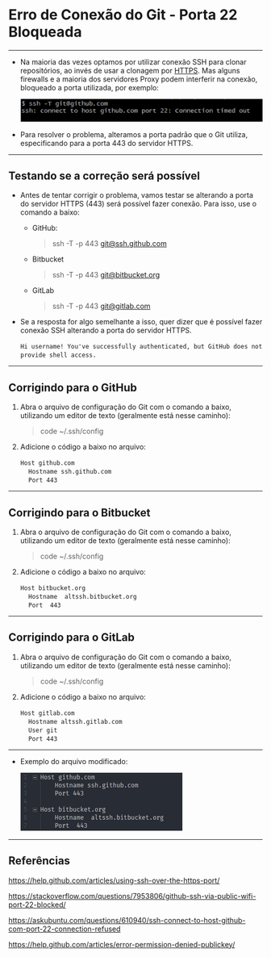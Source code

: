 Erro de Conexão do Git - Porta 22 Bloqueada
===============================================

--------------------

- Na maioria das vezes optamos por utilizar conexão SSH para clonar repositórios, ao invés de usar a clonagem por [HTTPS](https://help.github.com/articles/caching-your-github-password-in-git/). Mas alguns firewalls e a maioria dos servidores Proxy podem interferir na conexão, bloqueado a porta utilizada, por exemplo:

    ![](https://github.com/CristianAmbrosi/tutoriais/blob/master/images/error-port22-git.png)

- Para resolver o problema, alteramos a porta padrão que o Git utiliza, especificando para a porta 443 do servidor HTTPS.

--------------------

## Testando se a correção será possível

- Antes de tentar corrigir o problema, vamos testar se alterando a porta do servidor HTTPS (443) será possível fazer conexão. Para isso, use o comando a baixo:

    - GitHub:

        > ssh -T -p 443 git@ssh.github.com

    - Bitbucket

        > ssh -T -p 443 git@bitbucket.org

    - GitLab

        > ssh -T -p 443 git@gitlab.com

- Se a resposta for algo semelhante a isso, quer dizer que é possível fazer conexão SSH alterando a porta do servidor HTTPS.

    `Hi username! You've successfully authenticated, but GitHub does not provide shell access.`

--------------------

## Corrigindo para o GitHub

1. Abra o arquivo de configuração do Git com o comando a baixo, utilizando um editor de texto (geralmente está nesse caminho):

    > code ~/.ssh/config

2. Adicione o código a baixo no arquivo:

    `Host github.com`</br>
    &nbsp;&nbsp;&nbsp;&nbsp;`Hostname ssh.github.com`</br>
    &nbsp;&nbsp;&nbsp;&nbsp;`Port 443`

--------------------

## Corrigindo para o Bitbucket

1. Abra o arquivo de configuração do Git com o comando a baixo, utilizando um editor de texto (geralmente está nesse caminho):

    > code ~/.ssh/config

2. Adicione o código a baixo no arquivo:

    `Host bitbucket.org`</br>
    &nbsp;&nbsp;&nbsp;&nbsp;`Hostname  altssh.bitbucket.org`</br>
    &nbsp;&nbsp;&nbsp;&nbsp;`Port  443`

--------------------

## Corrigindo para o GitLab

1. Abra o arquivo de configuração do Git com o comando a baixo, utilizando um editor de texto (geralmente está nesse caminho):

    > code ~/.ssh/config

2. Adicione o código a baixo no arquivo:

    `Host gitlab.com`</br>
    &nbsp;&nbsp;&nbsp;&nbsp;`Hostname altssh.gitlab.com`</br>
    &nbsp;&nbsp;&nbsp;&nbsp;`User git`</br>
    &nbsp;&nbsp;&nbsp;&nbsp;`Port 443`

--------------------

- Exemplo do arquivo modificado:

    ![](https://github.com/CristianAmbrosi/tutoriais/blob/master/images/correction-port-22-git.png)

--------------------

## Referências

https://help.github.com/articles/using-ssh-over-the-https-port/

https://stackoverflow.com/questions/7953806/github-ssh-via-public-wifi-port-22-blocked/

https://askubuntu.com/questions/610940/ssh-connect-to-host-github-com-port-22-connection-refused

https://help.github.com/articles/error-permission-denied-publickey/